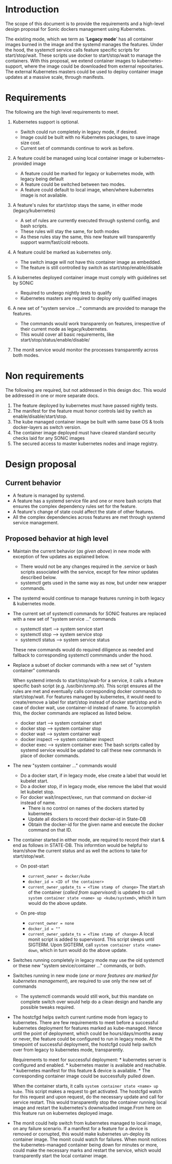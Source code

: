 # Introduction
The scope of this document is to provide the requirements and a high-level design proposal for Sonic dockers management using Kubernetes. 

The existing mode, which we term as '**Legacy mode**' has all container images burned in the image and the systemd manages the features. Under the hood, the systemctl service calls feature specific scripts for start/stop/wait. These scripts use docker to start/stop/wait to manage the containers. With this proposal, we extend container images to kubernetes-support, where the image could be downloaded from external repositaries. The external Kubernetes masters could be used to deploy container image updates at a massive scale, through manifests.

# Requirements
The following are the high level requirements to meet.
1. Kubernetes support is optional.
    * Switch could run completely in legacy mode, if desired.
    * Image could be built with no Kubernetes packages, to save image size cost.
    * Current set of commands continue to work as before.
    
2. A feature could be managed using local container image or kubernetes-provided image
    * A feature could be marked for legacy or kubernetes mode, with legacy being default
    * A feature could be switched between two modes.
    * A feature could default to local image, when/where kubernetes image is not available.
    
3. A feature's rules for start/stop stays the same, in either mode (legacy/kubernetes)
    * A set of rules are currently executed through systemd config, and bash scripts.
    * These rules will stay the same, for both modes
    * As these rules stay the same, this new feature will transparently support warm/fast/cold reboots.
    
4. A feature could be marked as kubernetes only.
    * The switch image will not have this container image as embedded.
    * The feature is still controlled by switch as start/stop/enable/disable
   
5. A kubernetes deployed container image must comply with guidelines set by SONiC
   * Required to undergo nightly tests to qualify
   * Kubernetes masters are required to deploy only qualified images
    
5. A new set of "system service ..." commands are provided to manage the features.
    * The commands would work transparenly on features, irrespective of their current mode as legacy/kubernetes.
    * This would cover all basic requirements, like start/stop/status/enable/disable/<more as deemed as necessary>
    
6. The monit service would monitor the processes transparently across both modes.



# Non requirements
The following are required, but not addressed in this design doc. This would be addressed in one or more separate docs.

1. The feature deployed by kubernetes must have passed nightly tests.
2. The manifest for the feature must honor controls laid by switch as enable/disable/start/stop.
3. The kube managed container image be built with same base OS & tools docker-layers as switch version.
4. The container image deployed must have cleared standard security checks laid for any SONiC images
5. The secured access to master kubernetes nodes and image registry.

    
# Design proposal

## Current behavior
* A feature is managed by systemd.
* A feature has a systemd service file and one or more bash scripts that ensures the complex dependency rules set for the feature.
* A feature's change of state could affect the state of other features.
* All the complex dependencies across features are met through systemd service management.

## Proposed behavior at high level
* Maintain the current behavior (*as given above*) in new mode with exception of few updates as explained below.
   * There would not be any changes required in the .service or bash scripts associated with the service, except for few minor updates described below.
   * systemctl gets used in the same way as now, but under new wrapper commands.
   
* The systemd would continue to manage features running in both legacy & kubernetes mode.
  
* The current set of systemctl commands for SONiC features are replaced with a new set of "system service ..." commands
   * systemctl start --> system service start
   * systemctl stop --> system service stop
   * systemctl status --> system service status
   
  These new commands would do required diligence as needed and fallback to corresponding systemctl commmands under the hood.
   
* Replace a subset of docker commands with a new set of "system container" commands

   When systemd intends to start/stop/wait-for a service, it calls a feature specific bash script (e.g. /usr/bin/snmp.sh). This script ensures all the rules are met and eventually calls corresponding docker commands to start/stop/wait. For features managed by kubernetes, it would need to create/remove a label for start/stop instead of docker start/stop and in case of docker wait, use container-id instead of name. To accomplish this, the docker commands are replaced as listed below.

   * docker start --> system container start
   * docker stop  --> system container stop
   * docker wait  --> system container wait
   * docker inspect --> system container inspect
   * docker exec    --> system container exec 
   The bash scripts called by systemd service would be updated to call these new commands in place of docker commands. 
   
   
* The new "system container ..." commands would
   * Do a docker start, if in legacy mode, else create a label that would let kubelet start.
   * Do a docker stop, if in legacy mode, else remove the label that would let kubelet stop.
   * For docker wait/inspect/exec, run that command on docker-id instead of name.
      * There is no control on names of the dockers started by kubernetes
      * Update all dockers to record their docker-id in State-DB
      * Obtain the docker-id for the given name and execute the docker command on that ID.
 
* The container started in either mode, are required to record their start & end as follows in STATE-DB.
  This informtion would be helpful to learn/show the current status and as well the actions to take for start/stop/wait.
   * On post-start
      * `current_owner = docker/kube` 
      * `docker_id = <ID of the container>`
      * `current_owner_update_ts = <Time stamp of change>`
     The start.sh of the container (*called from supervisord*) is updated to call `system container state <name> up <kube/systemd>`, which in turn would do the above update.
      
   * On pre-stop
      * `current_owner = none` 
      * `docker_id = ""`
      * `current_owner_update_ts = <Time stamp of change>`
     A local monit script is added to supervisord. This script sleeps until SIGTERM. Upon SIGTERM, call `system container state <name> down`, which in turn would do the above update.
  
* Switches running completely in legacy mode may use the old systemctl or these new "system sevice/container ..." commands, or both.

* Switches running in new mode (*one or more features are marked for kubernetes management*), are required to use only the new set of commands
   * The systemctl commands would still work, but this mandate on complete switch over would help do a clean design and handle any possible tweaks required.
   
* The hostcfgd helps switch current runtime mode from legacy to kubernetes.
  There are few requirements to meet before a successful kubernetes deployment for features marked as kube-managed. Hence until the point of deployment, which could be hours/days/months away or never, the feature could be configured to run in legacy mode. At the timepoint of successful deployment, the hostcfgd could help switch over from legacy to kubernetes mode, transparently.
  
    Requirements to meet for successful deployment:
      * kubernetes server is configured and enabled.
      * kubernetes master is available and reachable.
      * kubernetes manifest for this feature & device is available.
      * The corresponding container image could be successfully pulled down.
      
   When the container starts, it calls `system container state <name> up kube`. This script makes a request to get activated. The hostcfgd watch for this request and upon request, do the necessary update and call for service restart. This would transparently stop the container running local image and restart the kubernetes's downwloaded image.From here on this feature run on kubernetes deployed image.
   
* The monit could help switch from kubernetes managed to local image, on any failure scenario.
      If a manifest for a feature for a device is removed or corrupted, this would make kubernetes un-deploy its container image. The monit could watch for failures. When monit notices the kubernetes-managed container being down for <N> minutes or more, could make the necessary marks and restart the service, which would transparently start the local container image.

   
